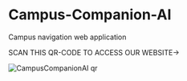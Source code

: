 # Campus-Companion-AI
Campus navigation web application

SCAN THIS QR-CODE TO ACCESS OUR WEBSITE->

![CampusCompanionAI qr](https://github.com/user-attachments/assets/8ab290b4-1482-404a-9ac1-a1c2db509102)
